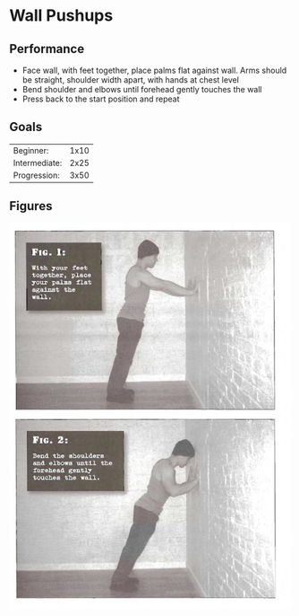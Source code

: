 # Wall Pushups

## Performance

- Face wall, with feet together, place palms flat against wall. Arms should be straight, shoulder width apart, with hands at chest level
- Bend shoulder and elbows until forehead gently touches the wall
- Press back to the start position and repeat

## Goals

| | |
|---|---|
|Beginner: | 1x10 |
|Intermediate: | 2x25 |
|Progression: | 3x50 |

## Figures

![wall_pushup](../images/01_pushups/Wall-Pushup.jpg "Wall Pushup")
